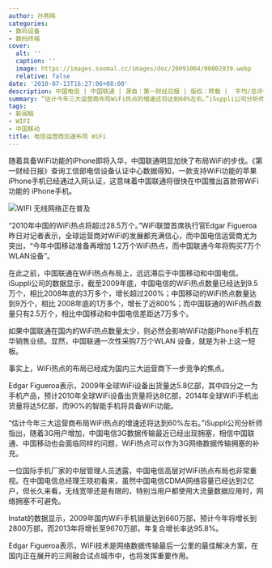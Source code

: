 ```yaml
---
author: 孙燕飚
categories:
- 数码设备
- 数码终端
cover:
  alt: ''
  caption: ''
  image: https://images.soomal.cc/images/doc/20091004/00002839.webp
  relative: false
date: '2010-07-13T16:27:06+08:00'
description: 中国电信 | 中国联通 | 源自：第一财经日报 | 版权：转载 |  平均/总评分：09.50/19
summary: “估计今年三大运营商布局WiFi热点的增速还将达到60%左右。”iSuppli公司分析师指出，随着3G用户增加，中国电信3G数据传输最近已经出现拥塞，相信中国联通、中国移动也会面临同样的问题，WiFi热点可以作为3G网络数据传输拥塞的补充。2009年国内WiFi手机销量达到660万部，预计今年将增长到2800万部，而2013年将增长至9670万部，年复合增长率达95.8%
tags:
- 新闻稿
- WIFI
- 中国移动
title: 电信运营商加速布局 WiFi
---
```


随着具备WiFi功能的iPhone即将入华，中国联通明显加快了布局WiFi的步伐。《第一财经日报》查询工信部电信设备认证中心数据得知，一款支持WiFi功能的苹果iPhone手机已经通过入网认证，这意味着中国联通将很快在中国推出首款带WiFi功能的 iPhone手机。



![WIFI 无线网络正在普及](https://images.soomal.cc/images/doc/20091004/00002839.webp)



“2010年中国的WiFi热点将超过28.5万个。”WiFi联盟首席执行官Edgar Figueroa昨日对记者表示，全球运营商对WiFi的发展都充满信心，而中国电信运营商尤为突出，“今年中国移动准备再增加 
1.2万个WiFi热点，而中国联通今年将购买7万个WLAN设备”。



在此之前，中国联通在WiFi热点布局上，远远滞后于中国移动和中国电信。iSuppli公司的数据显示，截至2009年底，中国电信的WiFi热点数量已经达到9.5万个，相比2008年底的3万多个，增长超过200%；中国移动的WiFi热点数量达到9万个，相比 2008年底的1万多个，增长了近800%；而中国联通的WiFi热点数量只有2.5万个，相比中国移动和中国电信差距达7万多个。



如果中国联通在国内的WiFi热点数量太少，则必然会影响WiFi功能iPhone手机在华销售业绩。显然，中国联通一次性采购7万个WLAN 
设备，就是为补上这一短板。



事实上，WiFi热点的布局已经成为国内三大运营商下一步竞争的焦点。



Edgar 
Figueroa表示，2009年全球WiFi设备出货量达5.8亿部，其中四分之一为手机产品，预计2010年全球WiFi设备出货量将达8亿部，2014年全球WiFi手机出货量将达5亿部，而90%的智能手机将具备WiFi功能。



“估计今年三大运营商布局WiFi热点的增速还将达到60%左右。”iSuppli公司分析师指出，随着3G用户增加，中国电信3G数据传输最近已经出现拥塞，相信中国联通、中国移动也会面临同样的问题，WiFi热点可以作为3G网络数据传输拥塞的补充。



一位国际手机厂家的中层管理人员透露，中国电信高层对WiFi热点布局也非常重视。在中国电信总经理王晓初看来，虽然中国电信CDMA网络容量已经达到2亿户，但长久来看，无线宽带还是有限的，特别当用户都使用大流量数据应用时，网络拥塞不可避免。



Instat的数据显示，2009年国内WiFi手机销量达到660万部，预计今年将增长到2800万部，而2013年将增长至9670万部，年复合增长率达95.8%。



Edgar Figueroa表示，WiFi技术是网络数据传输最后一公里的最佳解决方案，在国内正在展开的三网融合试点城市中，也将发挥重要作用。